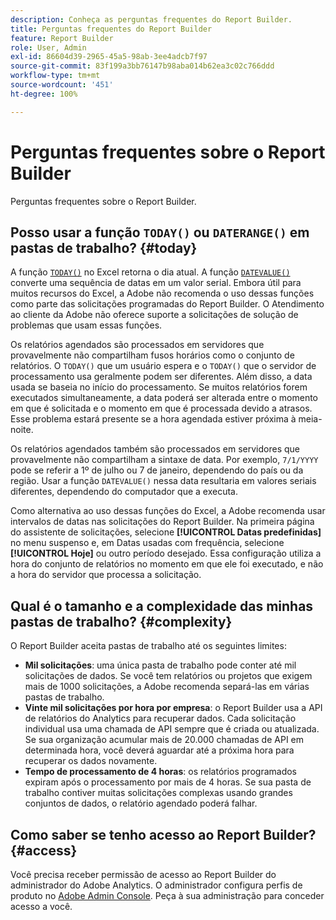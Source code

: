 ```yaml
---
description: Conheça as perguntas frequentes do Report Builder.
title: Perguntas frequentes do Report Builder
feature: Report Builder
role: User, Admin
exl-id: 86604d39-2965-45a5-98ab-3ee4adcb7f97
source-git-commit: 83f199a3bb76147b98aba014b62ea3c02c766ddd
workflow-type: tm+mt
source-wordcount: '451'
ht-degree: 100%

---
```


# Perguntas frequentes sobre o Report Builder

Perguntas frequentes sobre o Report Builder.

## Posso usar a função `TODAY()` ou `DATERANGE()` em pastas de trabalho? {#today}

A função [`TODAY()`](https://support.microsoft.com/pt-BR/office/today-function-5eb3078d-a82c-4736-8930-2f51a028fdd9) no Excel retorna o dia atual. A função [`DATEVALUE()`](https://support.microsoft.com/pt-BR/office/datevalue-function-df8b07d4-7761-4a93-bc33-b7471bbff252) converte uma sequência de datas em um valor serial. Embora útil para muitos recursos do Excel, a Adobe não recomenda o uso dessas funções como parte das solicitações programadas do Report Builder. O Atendimento ao cliente da Adobe não oferece suporte a solicitações de solução de problemas que usam essas funções.

Os relatórios agendados são processados em servidores que provavelmente não compartilham fusos horários como o conjunto de relatórios. O `TODAY()` que um usuário espera e o `TODAY()` que o servidor de processamento usa geralmente podem ser diferentes. Além disso, a data usada se baseia no início do processamento. Se muitos relatórios forem executados simultaneamente, a data poderá ser alterada entre o momento em que é solicitada e o momento em que é processada devido a atrasos. Esse problema estará presente se a hora agendada estiver próxima à meia-noite.

Os relatórios agendados também são processados em servidores que provavelmente não compartilham a sintaxe de data. Por exemplo, `7/1/YYYY` pode se referir a 1º de julho ou 7 de janeiro, dependendo do país ou da região. Usar a função `DATEVALUE()` nessa data resultaria em valores seriais diferentes, dependendo do computador que a executa.

Como alternativa ao uso dessas funções do Excel, a Adobe recomenda usar intervalos de datas nas solicitações do Report Builder. Na primeira página do assistente de solicitações, selecione **[!UICONTROL Datas predefinidas]** no menu suspenso e, em Datas usadas com frequência, selecione **[!UICONTROL Hoje]** ou outro período desejado. Essa configuração utiliza a hora do conjunto de relatórios no momento em que ele foi executado, e não a hora do servidor que processa a solicitação.

## Qual é o tamanho e a complexidade das minhas pastas de trabalho? {#complexity}

O Report Builder aceita pastas de trabalho até os seguintes limites:

* **Mil solicitações**: uma única pasta de trabalho pode conter até mil solicitações de dados. Se você tem relatórios ou projetos que exigem mais de 1000 solicitações, a Adobe recomenda separá-las em várias pastas de trabalho.
* **Vinte mil solicitações por hora por empresa**: o Report Builder usa a API de relatórios do Analytics para recuperar dados. Cada solicitação individual usa uma chamada de API sempre que é criada ou atualizada. Se sua organização acumular mais de 20.000 chamadas de API em determinada hora, você deverá aguardar até a próxima hora para recuperar os dados novamente.
* **Tempo de processamento de 4 horas**: os relatórios programados expiram após o processamento por mais de 4 horas. Se sua pasta de trabalho contiver muitas solicitações complexas usando grandes conjuntos de dados, o relatório agendado poderá falhar.

## Como saber se tenho acesso ao Report Builder? {#access}

Você precisa receber permissão de acesso ao Report Builder do administrador do Adobe Analytics. O administrador configura perfis de produto no [Adobe Admin Console](https://experienceleague.adobe.com/pt-br/docs/analytics/admin/admin-console/home). Peça à sua administração para conceder acesso a você.
